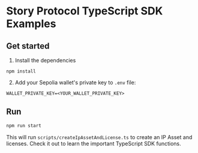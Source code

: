 # Story Protocol TypeScript SDK Examples

## Get started

1. Install the dependencies

```
npm install
```

2. Add your Sepolia wallet's private key to `.env` file:

```
WALLET_PRIVATE_KEY=<YOUR_WALLET_PRIVATE_KEY>
```

## Run

```bash
npm run start
```

This will run `scripts/createIpAssetAndLicense.ts` to create an IP Asset and licenses. Check it out to learn the important TypeScript SDK functions.
